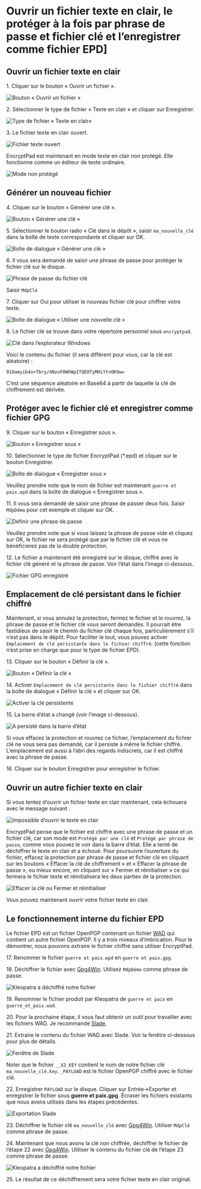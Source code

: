 # Ouvrir un fichier texte en clair, le protéger à la fois par phrase de passe et fichier clé et l’enregistrer comme fichier EPD]

## Ouvrir un fichier texte en clair

1\. Cliquer sur le bouton «&nbsp;Ouvrir un fichier&nbsp;».

![Bouton «&nbsp;Ouvrir un fichier&nbsp;»](images/open_text_file.png)

2\. Sélectionner le type de fichier «&nbsp;Texte en clair&nbsp;» et cliquer sur Enregistrer.

![Type de fichier «&nbsp;Texte en clair»](images/open_file_dialog_text_file.png)

3\. Le fichier texte en clair ouvert.

![Fichier texte ouvert](images/text_file_opened.png)

EncryptPad est maintenant en mode texte en clair non protégé. Elle fonctionne comme un éditeur de texte ordinaire.

![Mode non protégé](images/unprotected_status.png)

## Générer un nouveau fichier

4\. Cliquer sur le bouton «&nbsp;Générer une clé&nbsp;».

![Bouton «&nbsp;Générer une clé&nbsp;»](images/generate_key_tool_button.png)

5\. Sélectionner le bouton radio «&nbsp;Clé dans le dépôt&nbsp;», saisir `ma_nouvelle_clé` dans la boîte de texte correspondante et cliquer sur OK.

![Boîte de dialogue «&nbsp;Générer une clé&nbsp;»](images/generate_key_dialog.png)

6\. Il vous sera demandé de saisir une phrase de passe pour protéger le fichier clé sur le disque.

![Phrase de passe du fichier clé](images/set_passphrase_for_key.png)

Saisir `MdpClé`

7\. Cliquer sur Oui pour utiliser le nouveau fichier clé pour chiffrer votre texte.

![Boîte de dialogue «&nbsp;Utiliser une nouvelle clé&nbsp;»](images/use_new_key_dialog.png)

8\. Le fichier clé se trouve dans votre répertoire personnel sous `encryptpad`.

![Clé dans l’explorateur Windows](images/key_in_explorer.png)

Voici le contenu du fichier (il sera différent pour vous, car la clé est aléatoire) :<br/> 

`91Oamyib4o+Tbry/4NzoFOWhWpIfQE0TyMHiYtnOK9w=`

C’est une séquence aléatoire en Base64 à partir de laquelle la clé de chiffrement est dérivée.

## Protéger avec le fichier clé et enregistrer comme fichier GPG

9\. Cliquer sur le bouton «&nbsp;Enregistrer sous&nbsp;».

![Bouton «&nbsp;Enregistrer sous&nbsp;»](images/save_as_tool_button.png)

10\. Sélectionner le type de fichier EncryptPad (\*.epd) et cliquer sur le bouton Enregistrer.

![Boîte de dialogue «&nbsp;Enregistrer sous&nbsp;»](images/select_epd_in_save_as.png)

Veuillez prendre note que le nom de fichier est maintenant `guerre et paix.epd` dans la boîte de dialogue «&nbsp;Enregistrer sous&nbsp;».

11\. Il vous sera demandé de saisir une phrase de passer deux fois. Saisir `MdpDémo` pour cet exemple et cliquer sur OK.

![Définir une phrase de passe](images/set_passphrase.png)

Veuillez prendre note que si vous laissez la phrase de passe vide et cliquez sur OK, le fichier ne sera protégé que par le fichier clé et vous ne bénéficierez pas de la double protection. 

12\. Le fichier a maintenant été enregistré sur le disque, chiffré avec le fichier clé généré et la phrase de passe. Voir l’état dans l’image ci-dessous.

![Fichier GPG enregistré](images/double_protection_status.png)

## Emplacement de clé persistant dans le fichier chiffré

Maintenant, si vous annulez la protection, fermez le fichier et le rouvrez, la phrase de passe et le fichier clé vous seront demandés. Il pourrait être fastidieux de saisir le chemin du fichier clé chaque fois, particulièrement s’il n’est pas dans le dépôt. Pour faciliter le tout, vous pouvez activer `Emplacement de clé persistante dans le fichier chiffré`. (cette fonction n’est prise en charge que pour le type de fichier EPD).

13\. Cliquer sur le bouton «&nbsp;Définir la clé&nbsp;».

![Bouton «&nbsp;Définir la clé&nbsp;»](images/set_key_tool_button.png)

14\. Activer `Emplacement de clé persistante dans le fichier chiffré` dans la boîte de dialogue «&nbsp;Définir la clé&nbsp;» et cliquer sur OK.

![Activer la clé persistente](images/enable_persist_key.png)

15\. La barre d’état a changé (voir l’image ci-dessous).

![A persisté dans la barre d’état](images/persisted_in_status_bar.png)

Si vous effacez la protection et rouvrez ce fichier, l’emplacement du fichier clé ne vous sera pas demandé, car il persiste à même le fichier chiffré. L’emplacement est aussi à l’abri des regards indiscrets, car il est chiffré avec la phrase de passe.

16\. Cliquer sur le bouton Enregistrer pour enregistrer le fichier.

## Ouvrir un autre fichier texte en clair

Si vous tentez d’ouvrir un fichier texte en clair maintenant, cela échouera avec le message suivant :

![Impossible d’ouvrir le texte en clair](images/open_another_plain_text.png)

EncryptPad pense que le fichier est chiffré avec une phrase de passe et un fichier clé, car son mode est `Protégé par une clé` et `Protégé par phrase de passe`, comme vous pouvez le voir dans la barre d’état. Elle a tenté de déchiffrer le texte en clair et a échoué. Pour poursuivre l’ouverture du fichier, effacez la protection par phrase de passe et fichier clé en cliquant sur les boutons «&nbsp;Effacer la clé de chiffrement&nbsp;» et «&nbsp;Effacer la phrase de passe&nbsp;», ou mieux encore, en cliquant sur «&nbsp;Fermer et réinitialiser&nbsp;» ce qui fermera le fichier texte et réinitialisera les deux parties de la protection.

![Effacer la clé ou Fermer et réinitialiser](images/clear_key_and_pwd_or_close_and_reset.png)

Vous pouvez maintenant ouvrir votre fichier texte en clair.

## Le fonctionnement interne du fichier EPD

Le fichier EPD est un fichier OpenPGP contenant un fichier [WAD](https://fr.wikipedia.org/wiki/.wad) qui contient un autre fichier OpenPGP. Il y a trois niveaux d’imbrication. Pour le démontrer, nous pouvons extraire le fichier chiffré sans utiliser EncryptPad.

17\. Renommer le fichier `guerre et paix.epd` en `guerre et paix.gpg`.

18\. Déchiffrer le fichier avec [Gpg4Win](https://www.gpg4win.org/). Utilisez `MdpDémo` comme phrase de passe.

![Kleopatra a déchiffré notre fichier](images/kleopatra_decrypted.png)

19\. Renommer le fichier produit par Kleopatra de `guerre et paix` en `guerre_et_paix.wad`.

20\. Pour la prochaine étape, il vous faut obtenir un outil pour travailler avec les fichiers WAD. Je recommande [Slade](https://github.com/sirjuddington/SLADE).

21\. Extraire le contenu du fichier WAD avec Slade. Voir la fenêtre ci-dessous pour plus de détails.

![Fenêtre de Slade](images/slade_window.png)

Noter que le fichier `__X2_KEY` contient le nom de notre fichier clé `ma_nouvelle_clé.key`. `_PAYLOAD` est le fichier OpenPGP chiffré avec le fichier clé. 

22\. Enregistrer `PAYLOAD` sur le disque. Cliquer sur Entrée->Exporter et enregistrer le fichier sous **guerre et paix.gpg**. Écraser les fichiers existants que nous avons utilisés dans les étapes précédentes.

![Exportation Slade](images/slade_export.png)

23\. Déchiffrer le fichier clé `ma_nouvelle_clé` avec [Gpg4Win](https://www.gpg4win.org/). Utiliser `MdpClé` comme phrase de passe.

24\. Maintenant que nous avons la clé non chiffrée, déchiffrer le fichier de l’étape 22 avec [Gpg4Win](https://www.gpg4win.org/). Utiliser le contenu du fichier clé de l’étape 23 comme phrase de passe.

![Kleopatra a déchiffré notre fichier](images/kleopatra_decrypted.png)

25\. Le résultat de ce déchiffrement sera votre fichier texte en clair original.
